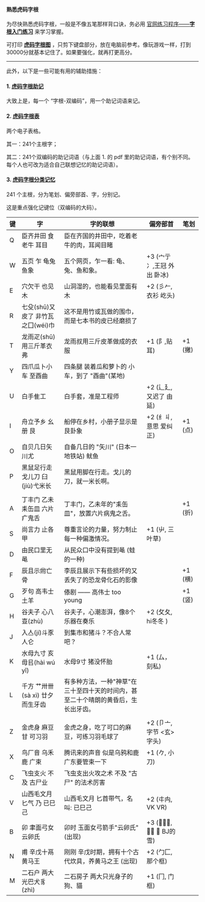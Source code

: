 #### 熟悉虎码字根

为尽快熟悉虎码字根，一般是不像五笔那样背口诀，务必用 [官网练习程序——**字根入门练习**](https://tiger-code.com/practice) 来学习掌握。

可打印 [**虎码字根图**](https://github.com/impishian/input_method/blob/main/%E8%99%8E%E7%A0%81/%E8%99%8E%E7%A0%81%E5%AD%97%E6%A0%B9%E5%9B%BE.jpg) ，只剪下键盘部分，放在电脑前参考。像玩游戏一样，打到30000分就基本记住了。如果要强化，就再打更高分。

----

此外，以下是一些可能有用的辅助措施：

#### 1. [虎码字根助记](https://github.com/impishian/input_method/blob/main/%E8%99%8E%E7%A0%81/%E8%99%8E%E7%A0%81%E5%AD%97%E6%A0%B9%E5%8A%A9%E8%AE%B0.pdf)

大致上是，每一个 “字根-双编码”，用一个助记词语来记。

#### 2. [虎码字根表](https://github.com/impishian/input_method/blob/main/%E8%99%8E%E7%A0%81/%E8%99%8E%E7%A0%81%E5%AD%97%E6%A0%B9%E8%A1%A8.pdf)

两个电子表格。 

其一：241个主根字；

其二：241个双编码的助记词语（与上面 1. 的 pdf 里的助记词语，有个别不同。 每个人也可改为适合自己联想记忆的助记词语）。

#### 3. [虎码字根分类记忆](https://github.com/impishian/input_method/blob/main/%E8%99%8E%E7%A0%81/%E8%99%8E%E7%A0%81%E5%AD%97%E6%A0%B9%E5%88%86%E7%B1%BB%E8%AE%B0%E5%BF%86.pdf)

241 个主根，分为笔划、偏旁部首、字，分别记。

这是重点强化记键位（双编码的大码）。

|  键   | 字 | 字的联想 | 偏旁部首 | 笔划 |
|-------|----------|--------|--------|--------|
| Q | 臣齐井田 食老牛 耳目   |  臣在齐国的井田中，吃着老牛的肉，耳闻目睹  |        |
| W | 五页 乍 龟兔鱼象       |  五个网页，乍一看: 龟、兔、鱼和象。   |+3 (宀亍冫,王冠 外出 卧冰) |
| E | 穴欠干 也见木         |  山洞湿的，也能看见里面有木      | +2 (彡𠂉,衣衫 屹头)|
| R | 七殳(shū)又皮了 非竹瓦之囗(wéi)巾 | 这不是用竹或瓦做的围巾，而是七本书的皮已经磨损了 |
| T | 龙雨疋(shū) 用三斤革衣弗  |  龙雨叔用三斤皮革做成的衣服    | +1 (阝,贴耳)    |    +1 (撇)
| Y | 四爪瓜卜小车 至酉曲 | 四条腿 装着瓜和萝卜的 小车，到了 "酉曲"(某地) |
| U | 白手隹工          | 白手套，准是工程师           |+2 (辶廴,又迟了 由延) |
| I | 舟立予乡 幺册 艮   | 船停在乡村，小册子显示是艮卦象    |+2 (纟丩, 意思 爱纠正)     |   +1 (点)
| O | 自贝几日矢川尤   | 自备几日的 "矢川" (日本一地铁站) 鱿鱼 |
| P | 黑鼠足行走 戈儿刀 臼(jiù)弋米长 | 黑鼠用脚在行走。戈儿的刀，就一米长啊。  |
| |  | |
| A | 丁丰门 乙未耒缶皿 六片疒鬼舌  | 丁丰门，乙未年的"耒缶皿"，放置六片病鬼之舌。  |        |  +1 (折)
| S | 尚言力 止各甲       |  尊重言论的力量，努力制止每一种偏激情况。   | +1 (屮, 三叶草) |
| D | 由民口里无黾 | 从民众口中没有提到黾 (蛙的一种) |
| F | 辰且示㡀亡骨     |  李辰且展示下有些损坏的又丢失了的恐龙骨化石的影像   |        |   +1 (横)
| G | 歹句 高韦士土羊   | 傣剧 —— 高伟士 too young        |        |  +1 (竖)
| H | 谷夫子 心八壴(zhù)   |  谷夫子，心潮澎湃，像8个乐器在奏乐     | +2 (攵夂, hi冬冬 ) |
| J | 入亼(jí)斗豕 人仑 | 到集市和猪斗？不合人常吧？  |
| K | 水母九寸 亥毋㠯(hài wú yǐ)   |  水母9寸 猪没怀胎 | +1 (厶，刻私) |
| L | 千方 艹卅卌(sà xì) 廿夕而生牙齿 | 有多种方法，一种"神草"在三十至四十天的时间内，甚至二十个晴朗的黄昏后，生长出牙齿。  |
| |  |   |
| Z | 金虎身 麻豆甘 可习羽   |  金虎之身，吃了可口的麻豆，可练习羽毛球了    | +2 (卩亠, 字节 <玄>字头) |
| X | 鸟厂音 乌禾鹿 广束    |  腾讯来的声音 似是乌鸦和鹿 广东要管束一下   | +1 (𠂊, 小刀) |
| C | 飞虫支火 不及 古尸业 |  飞虫支出火攻之术 不及 "古尸" 的法术厉害  |
| V | 山西毛文月 匕气 乃 已巳己  |  山西毛文月 匕首带气，名叫: 已巳己  | +2 (㐄禸, VK VR) |
| B | 卯 聿面弓女云卵氏  |   卯时 玉面女弓箭手"云卵氏" (出现) | +3 (𠂎乂𫜹, 背框 毙 BJ的雪) |
| N | 甫 辛戊十鬲黄马王   |  刚刚 辛戊时期，拥有十个古代炊具，养黄马之王 (出现) | +2 (勹匚, 那个框) |
| M | 二石户 两大光巴犬豸(zhì)  |  二石房子 两大只光身子的狗、貓   | +1 (冂, 门框) |
